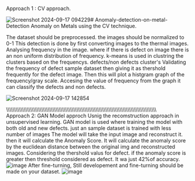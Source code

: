 
Approach 1 : CV approach.

![Screenshot 2024-09-17 094229](https://github.com/user-attachments/assets/4872c40e-dd61-4f6c-aaee-442c72199abd)# Anomaly-detection-on-metal-
Detection Anomaly on Metals using the CV technique.


The dataset should be preprocessed. the images should be normalized to 0-1
This detection is done by first converting images  to the thermal images.
Analysing  frequency  in the image. where if there is defect on image there is an non uniform distribution of frequency.
k-means is used in clustring the clusters based on the frequencys. defects/non defects cluster's 
Validating the frequency of defect sample dataset then giving it as thershold frequently for the defect image.
Then this will plot a histgram graph of the frequency/gray scale. Accesing the value of frequency from the graph it can classify the defects and non defects.

![Screenshot 2024-09-17 142854](https://github.com/user-attachments/assets/a30a5cd7-60ab-473e-a315-7d268f5ac300)



\\\\\\\\\\\\\\\\\\\\\\\\\\\\\\\\\\\\\\\\\\\\\\\\\\\\\\\\\\\\\\\\\\\\\\\\\\\\\\\\\\\\\\\\\\\\\\\\\\\\\\\\\\\\\\\\\\\\\\\\\\\\\\\\\\\\\\\\\\\\\\\\\\\\\\\\\\\\\\\\\\\\\\\\\\\\\\\\\\\\\\\\\\\\\
Approach 2: GAN Model approch
Usnig the recomstruction approach in unsupervised learning.
GAN model is used where training the model with both old and new defects. just an sample dataset is  trained with less number of images
The model will take the input image and reconstruct it. then it will calculate the Anomaly Score.  It will calculate the anomaly score by the euclidean distance between the original img and reconstructed images.
Considering the thershold valus for defect. if the anomaly score is greater then threshold considered as defect.
It wa just 42%of accuracy.
![image](https://github.com/user-attachments/assets/11792ca3-9f14-4cf0-82f5-6cf7caa01cbf)
After fine-turning, Still developement and fine-turning should be made on your dataset. 
![image](https://github.com/user-attachments/assets/44978e95-bd45-4ac5-9b8e-1d1c4d26ab7a)

